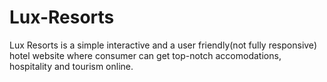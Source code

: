 # Lux-Resorts
Lux Resorts is a simple interactive and a user friendly(not fully responsive) hotel website where consumer can get top-notch accomodations, hospitality and tourism online.
